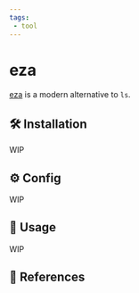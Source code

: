 ```yaml
---
tags:
 - tool
---
```

# eza

[eza][1] is a modern alternative to `ls`.

## :hammer_and_wrench: Installation

WIP

## :gear: Config

WIP

## :pencil: Usage

WIP

## :link: References

[1]: <https://github.com/eza-community/eza>

